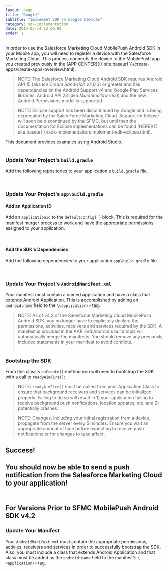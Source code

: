 ```yaml
---
layout: page
title: "Google"
subtitle: "Implement SDK on Google Devices"
category: sdk-implementation
date: 2015-05-14 12:00:00
order: 1
---
```


In order to use the Salesforce Marketing Cloud MobilePush Android SDK in your Mobile app, you will need to register a device with the Salesforce Marketing Cloud. This process connects the device to the MobilePush app you created previously in the [APP CENTER]({{ site.baseurl }}/create-apps/create-apps-overview.html).<br/>

> NOTE: The Salesforce Marketing Cloud Android SDK requires Android API 15 (aka _Ice Cream Sandwich v4.0.3_) or greater and has dependencies on the Android Support v4 and Google Play Services libraries.  Android API 23 (aka _Marshmallow v6.0_) and the new Android Permissions model is supported.<br/>

> NOTE: Eclipse support has been discontinued by Google and is being deprecated by the Sales Force Marketing Cloud.  Support for Eclipse will soon be discontinued by the SFMC, but until then the documentation for Eclipse implementations can be found [HERE]({{ site.baseurl }}/sdk-implementation/implement-sdk-eclipse.html).<br/>

This document provides examples using Android Studio.<br/><br/>

### Update Your Project's `build.gradle`
Add the following repositories to your application's `build.gradle` file.
<script src="https://gist.github.com/sfmc-mobilepushsdk/83bd7b645aeaf4c586cd.js"></script><br/>

### Update Your Project's `app\build.gradle`

#### Add an Application ID
Add an `applicationId` to the `defaultConfig{ }` block.  This is required for the manifest merger process to work and have the appropriate permissions assigned to your application.
<script src="https://gist.github.com/sfmc-mobilepushsdk/f67cb31c44328870f6e1.js"></script><br/>

#### Add the SDK's Dependencies
Add the following dependencies to your application `app\build.gradle` file.
<script src="https://gist.github.com/sfmc-mobilepushsdk/086bd8b65afc8d99c222.js"></script><br/>

### Update Your Project's `AndroidManifest.xml`
Your manifest must contain a named application and have a class that extends Android Application.  This is accomplished by adding an `android:name` field to the `\<application\>` tag.
<script src="https://gist.github.com/sfmc-mobilepushsdk/8b3d059b5382f40c92a8.js"></script>

> NOTE: As of v4.2 of the Salesforce Marketing Cloud MobilePush Android SDK, you no longer have to explicitely declare the permissions, activities, receivers and services required by the SDK.  A manifest is provided in the AAR and Android's build tools will automatically merge the manifests. You should remove any previously included statements in your manifest to avoid conflicts.<br/><br/>

### Bootstrap the SDK
From this class's `onCreate()` method you will need to bootstrap the SDK with a call to `readyAimFire()`:
<script src="https://gist.github.com/sfmc-mobilepushsdk/a1f32591efa5fcfb6943.js"></script>

> NOTE: `readyAimFire()` must be called from your Application Class to ensure that background receivers and services can be initialized properly.  Failing to do so will result in 1) your application failing to receive background push notifications, location updates, etc. and 2) potentially crashes.<br/>

> NOTE: Changes, including your initial registration from a device, propagate from the server every 5 minutes.  Ensure you wait an appropriate amount of time before expecting to receive push notifications or for changes to take affect.<br/>

## Success!
You should now be able to send a push notification from the Salesforce Marketing Cloud to your application!<br/><br/>
---
## For Versions Prior to SFMC MobilePush Android SDK v4.2

### Update Your Manifest
Your `AndroidManifext.xml` must contain the appropriate permissions, activies, receivers and services in order to successfully bootstrap the SDK.  Also, you must include a class that extends Android Application and that class must be added as the `android:name` field to the manifest's `\<application\>` tag.
<script src="https://gist.github.com/sfmc-mobilepushsdk/e2b900bb655e09e8b67b.js"></script><br/>